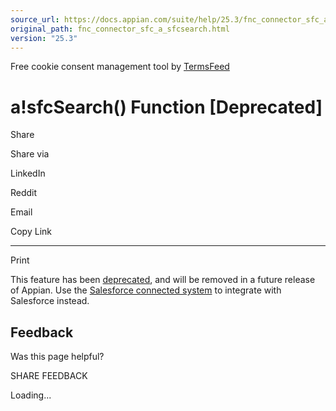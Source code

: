 ```yaml
---
source_url: https://docs.appian.com/suite/help/25.3/fnc_connector_sfc_a_sfcsearch.html
original_path: fnc_connector_sfc_a_sfcsearch.html
version: "25.3"
---
```


Free cookie consent management tool by [TermsFeed](https://www.termsfeed.com/)

# a!sfcSearch() Function \[Deprecated\]

Share

Share via

LinkedIn

Reddit

Email

Copy Link

* * *

Print

This feature has been [deprecated](Deprecated_Features.html), and will be removed in a future release of Appian. Use the [Salesforce connected system](salesforce-connected-system.html) to integrate with Salesforce instead.

## Feedback

Was this page helpful?

SHARE FEEDBACK

Loading...